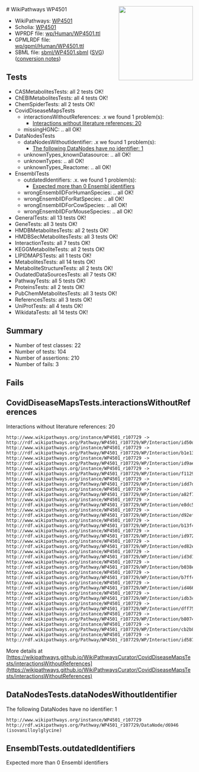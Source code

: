 <img style="float: right; width: 200px" src="../logo.png" />
# WikiPathways WP4501

* WikiPathways: [WP4501](https://identifiers.org/wikipathways:WP4501)
* Scholia: [WP4501](https://scholia.toolforge.org/wikipathways/WP4501)
* WPRDF file: [wp/Human/WP4501.ttl](../wp/Human/WP4501.ttl)
* GPMLRDF file: [wp/gpml/Human/WP4501.ttl](../wp/gpml/Human/WP4501.ttl)
* SBML file: [sbml/WP4501.sbml](../sbml/WP4501.sbml) ([SVG](../sbml/WP4501.svg)) ([conversion notes](../sbml/WP4501.txt))

## Tests
* CASMetabolitesTests: all 2 tests OK!
* ChEBIMetabolitesTests: all 4 tests OK!
* ChemSpiderTests: all 2 tests OK!
* CovidDiseaseMapsTests
    * interactionsWithoutReferences: .x we found 1 problem(s):
        * [Interactions without literature references: 20](#9701cd00)
    * missingHGNC: .. all OK!
* DataNodesTests
    * dataNodesWithoutIdentifier: .x we found 1 problem(s):
        * [The following DataNodes have no identifier: 1](#d2d32fa0)
    * unknownTypes_knownDatasource: .. all OK!
    * unknownTypes: .. all OK!
    * unknownTypes_Reactome: .. all OK!
* EnsemblTests
    * outdatedIdentifiers: .x. we found 1 problem(s):
        * [Expected more than 0 Ensembl identifiers](#f44398b7)
    * wrongEnsemblIDForHumanSpecies: .. all OK!
    * wrongEnsemblIDForRatSpecies: .. all OK!
    * wrongEnsemblIDForCowSpecies: .. all OK!
    * wrongEnsemblIDForMouseSpecies: .. all OK!
* GeneralTests: all 13 tests OK!
* GeneTests: all 3 tests OK!
* HMDBMetabolitesTests: all 2 tests OK!
* HMDBSecMetabolitesTests: all 3 tests OK!
* InteractionTests: all 7 tests OK!
* KEGGMetaboliteTests: all 2 tests OK!
* LIPIDMAPSTests: all 1 tests OK!
* MetabolitesTests: all 14 tests OK!
* MetaboliteStructureTests: all 2 tests OK!
* OudatedDataSourcesTests: all 7 tests OK!
* PathwayTests: all 5 tests OK!
* ProteinsTests: all 2 tests OK!
* PubChemMetabolitesTests: all 3 tests OK!
* ReferencesTests: all 3 tests OK!
* UniProtTests: all 4 tests OK!
* WikidataTests: all 14 tests OK!


## Summary

* Number of test classes: 22
* Number of tests: 104
* Number of assertions: 210
* Number of fails: 3

## Fails

<a name="9701cd00" />

## CovidDiseaseMapsTests.interactionsWithoutReferences

Interactions without literature references: 20
```
http://www.wikipathways.org/instance/WP4501_r107729 -> http://rdf.wikipathways.org/Pathway/WP4501_r107729/WP/Interaction/id50d7d4fb
http://www.wikipathways.org/instance/WP4501_r107729 -> http://rdf.wikipathways.org/Pathway/WP4501_r107729/WP/Interaction/b1e13
http://www.wikipathways.org/instance/WP4501_r107729 -> http://rdf.wikipathways.org/Pathway/WP4501_r107729/WP/Interaction/id9aead48d
http://www.wikipathways.org/instance/WP4501_r107729 -> http://rdf.wikipathways.org/Pathway/WP4501_r107729/WP/Interaction/f1129
http://www.wikipathways.org/instance/WP4501_r107729 -> http://rdf.wikipathways.org/Pathway/WP4501_r107729/WP/Interaction/idd7d7c15c
http://www.wikipathways.org/instance/WP4501_r107729 -> http://rdf.wikipathways.org/Pathway/WP4501_r107729/WP/Interaction/a82f7
http://www.wikipathways.org/instance/WP4501_r107729 -> http://rdf.wikipathways.org/Pathway/WP4501_r107729/WP/Interaction/e8dc5
http://www.wikipathways.org/instance/WP4501_r107729 -> http://rdf.wikipathways.org/Pathway/WP4501_r107729/WP/Interaction/d92ef
http://www.wikipathways.org/instance/WP4501_r107729 -> http://rdf.wikipathways.org/Pathway/WP4501_r107729/WP/Interaction/b13f4
http://www.wikipathways.org/instance/WP4501_r107729 -> http://rdf.wikipathways.org/Pathway/WP4501_r107729/WP/Interaction/id9729b0d3
http://www.wikipathways.org/instance/WP4501_r107729 -> http://rdf.wikipathways.org/Pathway/WP4501_r107729/WP/Interaction/ed82e
http://www.wikipathways.org/instance/WP4501_r107729 -> http://rdf.wikipathways.org/Pathway/WP4501_r107729/WP/Interaction/id3d1501d4
http://www.wikipathways.org/instance/WP4501_r107729 -> http://rdf.wikipathways.org/Pathway/WP4501_r107729/WP/Interaction/b038e
http://www.wikipathways.org/instance/WP4501_r107729 -> http://rdf.wikipathways.org/Pathway/WP4501_r107729/WP/Interaction/b7ff4
http://www.wikipathways.org/instance/WP4501_r107729 -> http://rdf.wikipathways.org/Pathway/WP4501_r107729/WP/Interaction/id466bfe52
http://www.wikipathways.org/instance/WP4501_r107729 -> http://rdf.wikipathways.org/Pathway/WP4501_r107729/WP/Interaction/idb3cd3e5c
http://www.wikipathways.org/instance/WP4501_r107729 -> http://rdf.wikipathways.org/Pathway/WP4501_r107729/WP/Interaction/dff75
http://www.wikipathways.org/instance/WP4501_r107729 -> http://rdf.wikipathways.org/Pathway/WP4501_r107729/WP/Interaction/b8074
http://www.wikipathways.org/instance/WP4501_r107729 -> http://rdf.wikipathways.org/Pathway/WP4501_r107729/WP/Interaction/cb2b8
http://www.wikipathways.org/instance/WP4501_r107729 -> http://rdf.wikipathways.org/Pathway/WP4501_r107729/WP/Interaction/id5871a51d
```

More details at [https://wikipathways.github.io/WikiPathwaysCurator/CovidDiseaseMapsTests/interactionsWithoutReferences](https://wikipathways.github.io/WikiPathwaysCurator/CovidDiseaseMapsTests/interactionsWithoutReferences)

<a name="d2d32fa0" />

## DataNodesTests.dataNodesWithoutIdentifier

The following DataNodes have no identifier: 1
```
http://www.wikipathways.org/instance/WP4501_r107729 http://rdf.wikipathways.org/Pathway/WP4501_r107729/DataNode/d6946 (isovanilloylglycine)
```

<a name="f44398b7" />

## EnsemblTests.outdatedIdentifiers

Expected more than 0 Ensembl identifiers
